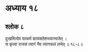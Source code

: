 # अध्याय १८

## श्लोक ८

दुःखमित्येव यत्कर्म कायक्लेशभयात्त्यजेत् ।<br>स कृत्वा राजसं त्यागं नैव त्यागफलं लभेत् ॥ १८-८॥<br><br>

